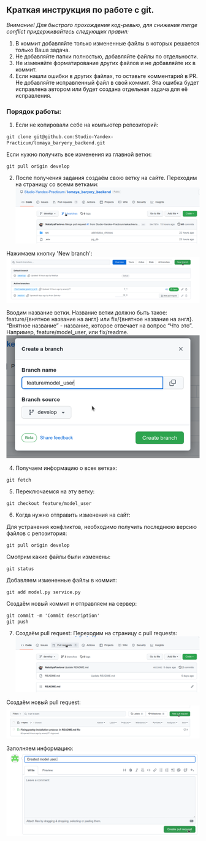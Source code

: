 ## Краткая инструкция по работе с git.

*Внимание! Для быстрого прохождения код-ревью, для снижения merge conflict придерживайтесь следующих правил:*
1. В коммит добавляйте только измененные файлы в которых решается только Ваша задача. 
2. Не добавляйте папки полностью, добавляйте файлы по отдельности.
3. Не изменяйте форматирование других файлов и не добавляйте их в коммит.
4. Если нашли ошибки в других файлах, то оставьте комментарий в PR. Не добавляйте исправленный файл в свой коммит. Эта ошибка будет исправлена автором или будет создана отдельная задача для её исправления.

### Порядок работы:

1. Если не копировали себе на компьютер репозиторий:
```
git clone git@github.com:Studio-Yandex-Practicum/lomaya_baryery_backend.git
```
 
Если нужно получить все изменения из главной ветки:
```
git pull origin develop
```

2. После получения задания создаём свою ветку на сайте.
Переходим на страницу со всеми ветками:
![branches](./images/01_branches.png "Переходим на страницу со всеми ветками")

Нажимаем кнопку 'New branch':
![new_branches](./images/02_new_branches.png "Нажимаем кнопку 'New branch'")

Вводим название ветки. Название ветки должно быть такое: feature/{внятное название на англ} или fix/{внятное название на англ}. “Внятное название” - название, которое отвечает на вопрос “Что это”. Например, feature/model_user, или fix/readme. 
![branch name](./images/03_branches_name.png "Вводим название ветки.")

4. Получаем информацию о всех ветках:
```
git fetch
```

5. Переключаемся на эту ветку:
```
git checkout feature/model_user
```

6. Когда нужно отправить изменения на сайт:

Для устранения конфликтов, необходимо получить последнюю версию файлов с репозитория:
```
git pull origin develop
```

Смотрим какие файлы были изменены:
```
git status
```

Добавляем измененные файлы в коммит:
```
git add model.py service.py
```

Создаём новый коммит и отправляем на сервер:
```
git commit -m 'Commit description'
git push
```

7. Создаём pull request:
Переходим на страницу с pull requests:
![pull_request](./images/04_pull_request.png "Переходим на страницу с pull requests.")

Создаём новый pull request:
![create_pull_request](./images/05_new_pull_request.png "Создаём новый pull request.")

Заполняем информацию:
![create_pull_request](./images/06_pull_request_info.png "Заполняем информацию.")
